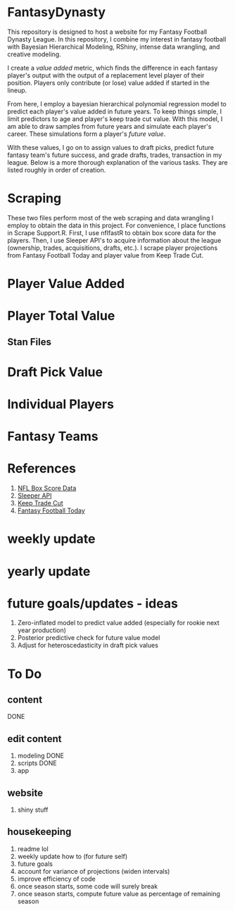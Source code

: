 # FantasyDynasty
This repository is designed to host a website for my Fantasy Football Dynasty League. In this repository,
I combine my interest in fantasy football with Bayesian Hierarchical Modeling, RShiny, intense data
wrangling, and creative modeling.

I create a *value added* metric, which finds the difference in each fantasy player's output
with the output of a replacement level player of their position.
Players only contribute (or lose) value added if started in the lineup.

From here, I employ a bayesian hierarchical polynomial regression model to predict each player's value added in future years.
To keep things simple, I limit predictors to age and player's keep trade cut value. With this model,
I am able to draw samples from future years and simulate each player's career. These simulations form
a player's *future value*.

With these values, I go on to assign values to draft picks, predict future fantasy team's future success, and
grade drafts, trades, transaction in my league. Below is a more thorough explanation of the various tasks.
They are listed roughly in order of creation. 

# Scraping

These two files perform most of the web scraping and data wrangling I employ to obtain the data in this project.
For convenience, I place functions in Scrape Support.R. First, I use nflfastR to obtain box score data for the players. Then, I use
Sleeper API's to acquire information about the league (ownership, trades, acquisitions, drafts, etc.). I scrape player projections from
Fantasy Football Today and player value from Keep Trade Cut.


# Player Value Added



# Player Total Value

## Stan Files

# Draft Pick Value

# Individual Players

# Fantasy Teams

# References

1. [NFL Box Score Data](https://www.nflfastr.com)
2. [Sleeper API](https://docs.sleeper.com)
3. [Keep Trade Cut](https://keeptradecut.com)
4. [Fantasy Football Today](https://www.fftoday.com/rankings)

# weekly update

# yearly update

# future goals/updates - ideas
1. Zero-inflated model to predict value added (especially for rookie next year production)
2. Posterior predictive check for future value model
4. Adjust for heteroscedasticity in draft pick values

# To Do

## content
DONE

## edit content
1. modeling DONE
2. scripts DONE
3. app


## website
1. shiny stuff

## housekeeping
1. readme lol
2. weekly update how to (for future self)
3. future goals
4. account for variance of projections (widen intervals)
5. improve efficiency of code
6. once season starts, some code will surely break
7. once season starts, compute future value as percentage of remaining season




